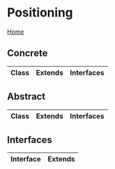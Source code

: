 # Positioning
[Home](../../README.md)

## Concrete
|Class|Extends|Interfaces|
|---|---|---|

## Abstract
|Class|Extends|Interfaces|
|---|---|---|

## Interfaces
|Interface|Extends|
|---|---|